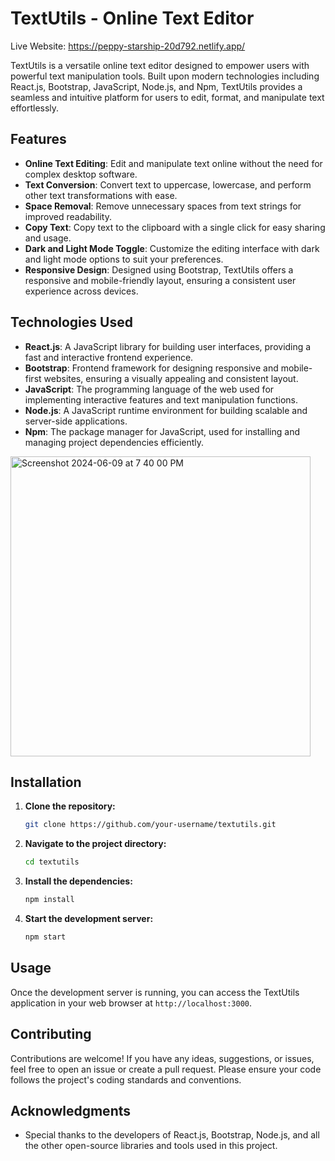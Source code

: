 # TextUtils - Online Text Editor
Live Website: https://peppy-starship-20d792.netlify.app/

TextUtils is a versatile online text editor designed to empower users with powerful text manipulation tools. Built upon modern technologies including React.js, Bootstrap, JavaScript, Node.js, and Npm, TextUtils provides a seamless and intuitive platform for users to edit, format, and manipulate text effortlessly.

## Features

- **Online Text Editing**: Edit and manipulate text online without the need for complex desktop software.
- **Text Conversion**: Convert text to uppercase, lowercase, and perform other text transformations with ease.
- **Space Removal**: Remove unnecessary spaces from text strings for improved readability.
- **Copy Text**: Copy text to the clipboard with a single click for easy sharing and usage.
- **Dark and Light Mode Toggle**: Customize the editing interface with dark and light mode options to suit your preferences.
- **Responsive Design**: Designed using Bootstrap, TextUtils offers a responsive and mobile-friendly layout, ensuring a consistent user experience across devices.

## Technologies Used

- **React.js**: A JavaScript library for building user interfaces, providing a fast and interactive frontend experience.
- **Bootstrap**: Frontend framework for designing responsive and mobile-first websites, ensuring a visually appealing and consistent layout.
- **JavaScript**: The programming language of the web used for implementing interactive features and text manipulation functions.
- **Node.js**: A JavaScript runtime environment for building scalable and server-side applications.
- **Npm**: The package manager for JavaScript, used for installing and managing project dependencies efficiently.

<img width="480" alt="Screenshot 2024-06-09 at 7 40 00 PM" src="https://github.com/nilaysrivastava/ClientTrack-Dashboard/assets/139038819/5ff3270f-ebf3-4a41-8a36-c7dbcaee46b4">

## Installation

1. **Clone the repository:**
    ```sh
    git clone https://github.com/your-username/textutils.git
    ```
2. **Navigate to the project directory:**
    ```sh
    cd textutils
    ```
3. **Install the dependencies:**
    ```sh
    npm install
    ```
4. **Start the development server:**
    ```sh
    npm start
    ```

## Usage

Once the development server is running, you can access the TextUtils application in your web browser at `http://localhost:3000`. 

## Contributing

Contributions are welcome! If you have any ideas, suggestions, or issues, feel free to open an issue or create a pull request. Please ensure your code follows the project's coding standards and conventions.


## Acknowledgments

- Special thanks to the developers of React.js, Bootstrap, Node.js, and all the other open-source libraries and tools used in this project.
